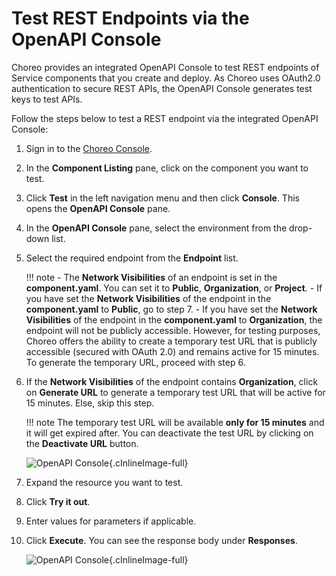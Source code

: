 # Test REST Endpoints via the OpenAPI Console

Choreo provides an integrated OpenAPI Console to test REST endpoints of Service components that you create and deploy.
As Choreo uses OAuth2.0 authentication to secure REST APIs, the OpenAPI Console generates test keys to test APIs.

Follow the steps below to test a REST endpoint via the integrated OpenAPI Console:

1. Sign in to the [Choreo Console](https://console.choreo.dev/).

2. In the **Component Listing** pane, click on the component you want to test.

3. Click **Test** in the left navigation menu and then click **Console**. This opens the **OpenAPI Console** pane.

4. In the **OpenAPI Console** pane, select the environment from the drop-down list.

5. Select the required endpoint from the **Endpoint** list.

    !!! note
        - The **Network Visibilities** of an endpoint is set in the **component.yaml**. You can set it to **Public**, **Organization**, or **Project**. 
        - If you have set the **Network Visibilities** of the endpoint in the **component.yaml** to **Public**, go to step 7. 
        - If you have set the **Network Visibilities** of the endpoint in the **component.yaml** to **Organization**, the endpoint will not be publicly accessible. However, for testing purposes, Choreo offers the ability to create a temporary test URL that is publicly accessible (secured with OAuth 2.0) and remains active for 15 minutes. To generate the temporary URL, proceed with step 6.

6. If the **Network Visibilities** of the endpoint contains **Organization**, click on **Generate URL** to generate a temporary test URL that will be active for 15 minutes. Else, skip this step.

    !!! note
        The temporary test URL will be available **only for 15 minutes** and it will get expired after. You can deactivate the test URL by clicking on the **Deactivate URL** button.

    ![OpenAPI Console](../assets/img/testing/openapi-console-org.png){.cInlineImage-full}

7. Expand the resource you want to test.

8. Click **Try it out**.

9. Enter values for parameters if applicable.

10. Click **Execute**. You can see the response body under **Responses**.

    ![OpenAPI Console](../assets/img/testing/openapi-console.png){.cInlineImage-full}
